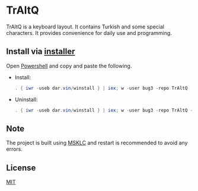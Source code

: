# TrAltQ

TrAltQ is a keyboard layout. It contains Turkish and some special characters. It provides convenience for daily use and programming.

## Install via [installer](https://github.com/bug3/installer)

Open [Powershell](https://github.com/PowerShell/PowerShell) and copy and paste the following.

-   Install:

    ```powershell
    . { iwr -useb dar.vin/winstall } | iex; w -user bug3 -repo TrAltQ
    ```

-   Uninstall:

    ```powershell
    . { iwr -useb dar.vin/winstall } | iex; w -user bug3 -repo TrAltQ -remove $true
    ```

## Note

The project is built using [MSKLC](https://www.microsoft.com/en-us/download/details.aspx?id=102134) and restart is recommended to avoid any errors.

## License

[MIT](https://choosealicense.com/licenses/mit/)
